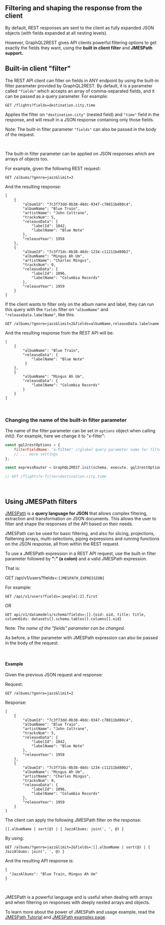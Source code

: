 ## Filtering and shaping the response from the client

By default, REST responses are sent to the client as fully expanded JSON objects (with fields expanded at all nesting levels). 

However, GraphQL2REST gives API clients powerful filtering options to get exactly the fields they want, using the **built in client filter** and **JMESPath support.** 

## Built-in client "filter" 

The REST API client can filter on fields in ANY endpoint by using the built-in filter parameter provided by GraphQL2REST. By default, it is a parameter called `"fields"` which accepts an array of comma-separated fields, and it can be passed as a query parameter. For example:

```
GET /flights?fields=destination.city,time 
```
Applies the filter on `"destination.city"` (nested field) and `"time"` field in the response, and will result in a JSON response containing only those fields. 

Note: The built-in filter parameter `"fields"` can also be passed in the body of the request.

<br>

The built-in filter parameter can be applied on JSON responses which are arrays of objects too.

For example, given the following REST request: 

```
GET /albums/?genre=jazz&limit=2 
```
And the resulting response: 
```
[
    {
        "albumId": "7c3f73dd-0b38-48dc-9347-c78811bd80c4",
        "albumName": "Blue Train",
        "artistName": "John Coltrane",
        "tracksNum": 5,
        "releaseData": {
            "labelId": 1042,
            "labelName": "Blue Note"
        },
        "releaseYear": 1958
    },
    {
        "albumId": "7c3f71dc-0b38-48dc-1234-c11211bd80b2",
        "albumName": "Mingus Ah Um",
        "artistName": "Charles Mingus",
        "tracksNum": 9,
        "releaseData": {
            "labelId": 1096,
            "labelName": "Columbia Records"
        },
        "releaseYear": 1959
    }
]
```
If the client wants to filter only on the album name and label, they can run this query with the `fields` filter on `"albumName"` and `"releaseData.labelName"`, like this: 

```
GET /albums/?genre=jazz&limit=2&fields=albumName,releaseData.labelname
```
And the resulting response from the REST API will be:
```
[
    {
        "albumName": "Blue Train",
        "releaseData": {
            "labelName": "Blue Note"
		 }
    },
    {
        "albumName": "Mingus Ah Um",
        "releaseData": {
            "labelName": "Columbia Records"
        }
    }
]
```

<br>

### Changing the name of the built-in filter parameter

The name of the filter parameter can be set in `options` object when calling *init()*. For example, here we change it to "x-filter":
```js
const gql2restOptions = {
	filterFieldName: 'x-filter' //global query parameter name for filtering (default is 'fields')
	// ... more settings
};

const expressRouter = GraphQL2REST.init(schema, execute, gql2restOptions);

// GET /flights?x-filter=destination.city,time 
```

<br>


## Using JMESPath filters

[JMESPath](http://jmespath.org/) is a **query language for JSON** that allows complex filtering, extraction and transformation on JSON documents. This allows the user to filter and shape the responses of the API based on their needs.

JMESPath can be used for basic filtering, and also for slicing, projections, flattening arrays, multi-selections, piping expressions and running functions on the JSON response, all from within the REST request. 

To use a JMESPath expression in a REST API request, use the built-in filter parameter followed by **":" (a colon)** and a valid JMESPath expression. 

That is:

GET /api/v1/users?fields=:`[JMESPATH_EXPRESSION]`

For example: 

``GET /api/v1/users?fields=:people[:2].first``

OR 

``GET api/v1/datamodels/schema?fields=:[].{oid: oid, title: title, columnOids: datasets[].schema.tables[].columns[].oid}``

Note: *The name of the "fields" parameter can be changed.* 

As before, a filter parameter with JMESPath expression can also be passed in the body of the request.

<br>


#### Example
Given the previous JSON request and response: 


Request:
```
GET /albums/?genre=jazz&limit=2 
```
Response:
```
[
    {
        "albumId": "7c3f73dd-0b38-48dc-9347-c78811bd80c4",
        "albumName": "Blue Train",
        "artistName": "John Coltrane",
        "tracksNum": 5,
        "releaseData": {
            "labelId": 1042,
            "labelName": "Blue Note"
        },
        "releaseYear": 1958
    },
    {
        "albumId": "7c3f71dc-0b38-48dc-1234-c11211bd80b2",
        "albumName": "Mingus Ah Um",
        "artistName": "Charles Mingus",
        "tracksNum": 9,
        "releaseData": {
            "labelId": 1096,
            "labelName": "Columbia Records"
        },
        "releaseYear": 1959
    }
]
```
The client can apply the following JMESPath filter on the response:

```
[].albumName | sort(@) | { JazzAlbums: join(', ', @) }
```

By using:
```
GET /albums/?genre=jazz&limit=2&fields=:[].albumName | sort(@) | { JazzAlbums: join(', ', @) }
```

And the resulting API response is:
```
{
  "JazzAlbums": "Blue Train, Mingus Ah Um"
}
```

<br>

JMESPath is a powerful language and is useful when dealing with arrays and when filtering on responses with deeply nested arrays and objects. 

To learn more about the power of JMESPath and usage example, read the [JMESPath Tutorial](http://jmespath.org/tutorial.html)  and [JMESPath examples page](http://jmespath.org/examples.html).
